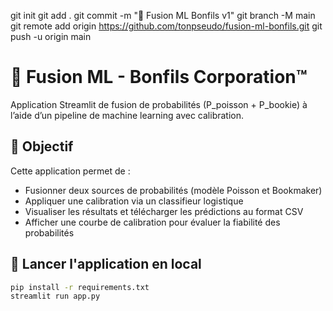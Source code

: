 git init
git add .
git commit -m "🚀 Fusion ML Bonfils v1"
git branch -M main
git remote add origin https://github.com/tonpseudo/fusion-ml-bonfils.git
git push -u origin main
# 🤖 Fusion ML - Bonfils Corporation™

Application Streamlit de fusion de probabilités (P_poisson + P_bookie) à l’aide d’un pipeline de machine learning avec calibration.

## 🧠 Objectif

Cette application permet de :
- Fusionner deux sources de probabilités (modèle Poisson et Bookmaker)
- Appliquer une calibration via un classifieur logistique
- Visualiser les résultats et télécharger les prédictions au format CSV
- Afficher une courbe de calibration pour évaluer la fiabilité des probabilités

## 🚀 Lancer l'application en local

```bash
pip install -r requirements.txt
streamlit run app.py
